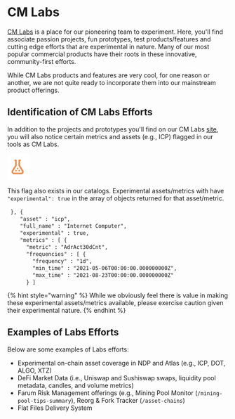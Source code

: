 # CM Labs

[CM Labs](https://coinmetrics.io/cm-labs/) is a place for our pioneering team to experiment. Here, you'll find associate passion projects, fun prototypes, test products/features and cutting edge efforts that are experimental in nature. Many of our most popular commercial products have their roots in these innovative, community-first efforts.

While CM Labs products and features are very cool, for one reason or another, we are not quite ready to incorporate them into our mainstream product offerings.

## Identification of CM Labs Efforts

In addition to the projects and prototypes you'll find on our CM Labs [site](https://coinmetrics.io/cm-labs/), you will also notice certain metrics and assets (e.g., ICP) flagged in our tools as CM Labs.

![](<../.gitbook/assets/Screen Shot 2021-08-24 at 7.54.11 PM.png>)

This flag also exists in our catalogs. Experimental assets/metrics with have `"experimental": true` in the array of objects returned for that asset/metric.

```
 }, {
    "asset" : "icp",
    "full_name" : "Internet Computer",
    "experimental" : true,
    "metrics" : [ {
      "metric" : "AdrAct30dCnt",
      "frequencies" : [ {
        "frequency" : "1d",
        "min_time" : "2021-05-06T00:00:00.000000000Z",
        "max_time" : "2021-08-23T00:00:00.000000000Z"
      } ]
```

{% hint style="warning" %}
While we obviously feel there is value in making these experimental assets/metrics available, please exercise caution given their experimental nature.
{% endhint %}

## Examples of Labs Efforts

Below are some examples of Labs efforts:

* Experimental on-chain asset coverage in NDP and Atlas (e.g., ICP, DOT, ALGO, XTZ)
* DeFi Market Data (i.e., Uniswap and Sushiswap swaps, liquidity pool metadata, candles, and volume metrics)
* Farum Risk Management offerings (e.g., Mining Pool Monitor (`/mining-pool-tips-summary`), Reorg & Fork Tracker (`/asset-chains`)
* Flat Files Delivery System
